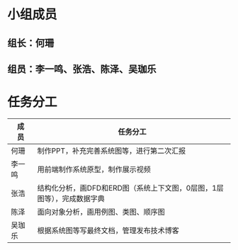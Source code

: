 # 小组成员
## 组长：何珊
## 组员：李一鸣、张浩、陈泽、吴珈乐
# 任务分工
|成　员|任务分工|
|---|---|
|何珊|制作PPT，补充完善系统图等，进行第二次汇报|
|李一鸣|用前端制作系统原型，制作展示视频|
|张浩|结构化分析，画DFD和ERD图（系统上下文图，0层图，1层图等），完成数据字典|
|陈泽|面向对象分析，画用例图、类图、顺序图|
|吴珈乐|根据系统图等写最终文档，管理发布技术博客|
